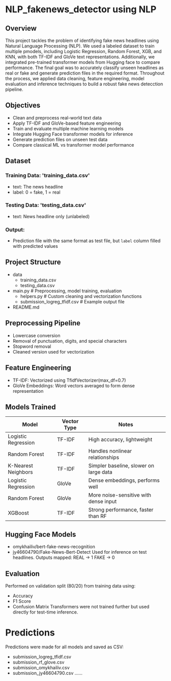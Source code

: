 # NLP_fakenews_detector using NLP

## Overview
This project tackles the problem of identifying fake news headlines using Natural Language Processing (NLP). We used a labeled dataset to train multiple pmodels, including Logistic Regression, Random Forest, XGB, and KNN, with both TF-IDF and GloVe text representations. Additionally, we integrated pre-trained transformer models from Hugging face to compare performance. The final goal was to accurately classify unseen headlines as real or fake and generate prediction files in the required format. Throughout the process, we applied data cleaning, feature engineering, model evaluation and inference techniques to build a robust fake news detecction pipeline.
 
## Objectives
- Clean and preprocess real-world text data
- Apply TF-IDF and GloVe-based feature engineering
- Train and evaluate multiple machine learning models
- Integrate Hugging Face transformer models for inference
- Generate prediction files on unseen test data
- Compare classical ML vs transformer model performance

## Dataset
### Training Data: 'training_data.csv'
- text: The news headline
- label: 0 = fake, 1 = real

### Testing Data: 'testing_data.csv'
- text: News headline only (unlabeled)

### Output: 
- Prediction file with the same format as test file, but `label` column filled with predicted values

## Project Structure
- data
  - training_data.csv
  - testing_data.csv
- main.py                               # Preprocessing, model training, evaluation
  - helpers.py                          # Custom cleaning and vectorization functions
  - submission_logreg_tfidf.csv         # Example output file
- README.md

## Preprocessing Pipeline
- Lowercase conversion
- Removal of punctuation, digits, and special characters
- Stopword removal
- Cleaned version used for vectorization

## Feature Engineering
- TF-IDF: Vectorized using TfidfVectorizer(max_df=0.7)
- GloVe Embeddings: Word vectors averaged to form dense representation

## Models Trained
| Model               | Vector Type  | Notes                                  |
| ------------------- | ------------ | -------------------------------------- |
| Logistic Regression | TF-IDF       | High accuracy, lightweight             |
| Random Forest       | TF-IDF       | Handles nonlinear relationships        |
| K-Nearest Neighbors | TF-IDF       | Simpler baseline, slower on large data |
| Logistic Regression | GloVe        | Dense embeddings, performs well        |
| Random Forest       | GloVe        | More noise-sensitive with dense input  |
| XGBoost             | TF-IDF       | Strong performance, faster than RF     |


## Hugging Face Models
- omykhailiv/bert-fake-news-recognition
- jy46604790/Fake-News-Bert-Detect
Used for inference on test headlines. Outputs mapped:
REAL → 1
FAKE → 0

## Evaluation
Performed on validation split (80/20) from training data using:
- Accuracy
- F1 Score
- Confusion Matrix
Transformers were not trained further but used directly for test-time inference.

# Predictions
Predictions were made for all models and saved as CSV:
- submission_logreg_tfidf.csv
- submission_rf_glove.csv
- submission_omykhailiv.csv
- submission_jy46604790.csv
......